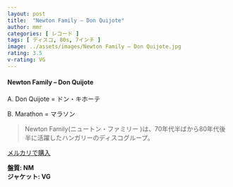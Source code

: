 ```yaml
---
layout: post
title:  "Newton Family – Don Quijote"
author: mmr
categories: [ レコード ]
tags: [ ディスコ, 80s, 7インチ ]
image: ../assets/images/Newton Family – Don Quijote.jpg
rating: 3.5
v-rating: VG
---
```


#### Newton Family – Don Quijote

A. Don Quijote = ドン・キホーテ

B. Marathon = マラソン

> Newton Family(ニュートン・ファミリー )は、70年代半ばから80年代後半に活躍したハンガリーのディスコグループ。

[メルカリで購入](https://jp.mercari.com/item/m83610077106)

<div class="mt-4 mb-4 d-flex align-items-center">
<strong class="mr-1">盤質: NM</strong>
</div>
<div class="mt-4 mb-4 d-flex align-items-center">
<strong class="mr-1">ジャケット: VG</strong>
</div>
